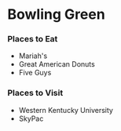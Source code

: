 # Bowling Green

### Places to Eat
- Mariah's
- Great American Donuts
- Five Guys

### Places to Visit
- Western Kentucky University
- SkyPac


